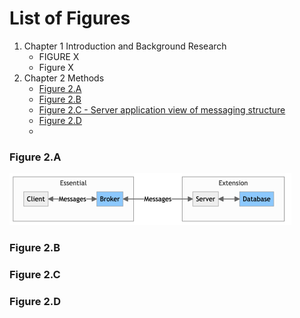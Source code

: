 # List of Figures
1. Chapter 1 Introduction and Background Research
   * FIGURE X
   * Figure X
1. Chapter 2 Methods
   * [Figure 2.A](#figure-2a)
   * [Figure 2.B](#figure-2b)
   * [Figure 2.C - Server application view of messaging structure](#figure-2c)
   * [Figure 2.D](#figure-2d)
   * 



### Figure 2.A
![Figure 2.A](./figure2a.png)

### Figure 2.B

### Figure 2.C

### Figure 2.D